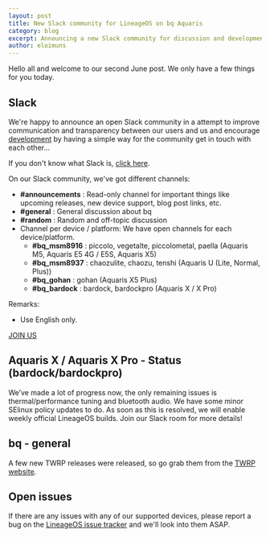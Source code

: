```yaml
---
layout: post
title: New Slack community for LineageOS on bq Aquaris
category: blog
excerpt: Announcing a new Slack community for discussion and development of LineageOS on the bq Aquaris devices.
author: eloimuns
---
```


Hello all and welcome to our second June post. We only have a few things for you today.

Slack
--------------------------

We're happy to announce an open Slack community in a attempt to improve communication and transparency between our users and us and encourage [development](https://aquaris-dev.org/contribute.html) by having a simple way for the community get in touch with each other...

If you don't know what Slack is, [click here](https://slack.com/).

On our Slack community, we've got different channels:

  - **#announcements** : Read-only channel for important things like upcoming releases, new device support, blog post links, etc.
  - **#general** : General discussion about bq
  - **#random** : Random and off-topic discussion
  - Channel per device / platform: We have open channels for each device/platform.
    - **#bq_msm8916** : piccolo, vegetalte, piccolometal, paella (Aquaris M5, Aquaris E5 4G / E5S, Aquaris X5)
    - **#bq_msm8937** : chaozulite, chaozu, tenshi (Aquaris U (Lite, Normal, Plus))
    - **#bq_gohan** : gohan (Aquaris X5 Plus)
    - **#bq_bardock** : bardock, bardockpro (Aquaris X / X Pro)

Remarks:
  - Use English only.

[JOIN US](https://join.slack.com/t/aquaris-dev/shared_invite/enQtMzgwNzc5NTAxNjQ4LWQxM2MyMzlkZDIzY2U4MjhmZmIxYzQzNjExMGM3MzA5YzIxNDA5ODNkYTRhMWNjZmY4ODIwZTU3MTI5MTU0OGU)


Aquaris X / Aquaris X Pro - Status (bardock/bardockpro)
----------------------
We’ve made a lot of progress now, the only remaining issues is thermal/performance tuning and bluetooth audio. We have some minor SElinux policy updates to do. As soon as this is resolved, we will enable weekly official LineageOS builds. Join our Slack room for more details!


bq - general
--------------------------
A few new TWRP releases were released, so go grab them from the [TWRP website](https://twrp.me/).


Open issues
-----------

If there are any issues with any of our supported devices, please report a bug on the [LineageOS issue tracker](https://jira.lineageos.org/) and we'll look into them ASAP.



